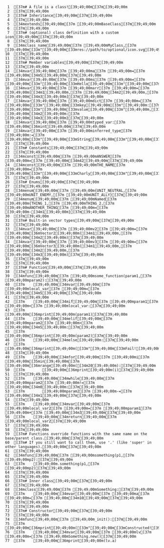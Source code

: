      1	[37m# A file is a class![39;49;00m[37m[39;49;00m
     2	[37m[39;49;00m
     3	[37m# Inheritance[39;49;00m[37m[39;49;00m
     4	[37m[39;49;00m
     5	[34mextends[39;49;00m[37m [39;49;00mBaseClass[37m[39;49;00m
     6	[37m[39;49;00m
     7	[37m# (optional) class definition with a custom icon[39;49;00m[37m[39;49;00m
     8	[37m[39;49;00m
     9	[34mclass_name[39;49;00m[37m [39;49;00mMyClass,[37m [39;49;00m[33m"[39;49;00m[33mres://path/to/optional/icon.svg[39;49;00m[33m"[39;49;00m[37m[39;49;00m
    10	[37m[39;49;00m
    11	[37m[39;49;00m
    12	[37m# Member variables[39;49;00m[37m[39;49;00m
    13	[37m[39;49;00m
    14	[34mvar[39;49;00m[37m [39;49;00ma[37m [39;49;00m=[37m [39;49;00m[34m5[39;49;00m[37m[39;49;00m
    15	[34mvar[39;49;00m[37m [39;49;00ms[37m [39;49;00m=[37m [39;49;00m[33m"[39;49;00m[33mHello[39;49;00m[33m"[39;49;00m[37m[39;49;00m
    16	[34mvar[39;49;00m[37m [39;49;00marr[37m [39;49;00m=[37m [39;49;00m[[34m1[39;49;00m,[37m [39;49;00m[34m2[39;49;00m,[37m [39;49;00m[34m3[39;49;00m][37m[39;49;00m
    17	[34mvar[39;49;00m[37m [39;49;00mdict[37m [39;49;00m=[37m [39;49;00m{[33m"[39;49;00m[33mkey[39;49;00m[33m"[39;49;00m:[37m [39;49;00m[33m"[39;49;00m[33mvalue[39;49;00m[33m"[39;49;00m,[37m [39;49;00m[34m2[39;49;00m:[37m [39;49;00m[34m3[39;49;00m}[37m[39;49;00m
    18	[34mvar[39;49;00m[37m [39;49;00mtyped_var:[37m [39;49;00m[36mint[39;49;00m[37m[39;49;00m
    19	[34mvar[39;49;00m[37m [39;49;00minferred_type[37m [39;49;00m:=[37m [39;49;00m[33m"[39;49;00m[33mString[39;49;00m[33m"[39;49;00m[37m[39;49;00m
    20	[37m[39;49;00m
    21	[37m# Constants[39;49;00m[37m[39;49;00m
    22	[37m[39;49;00m
    23	[34mconst[39;49;00m[37m [39;49;00mANSWER[37m [39;49;00m=[37m [39;49;00m[34m42[39;49;00m[37m[39;49;00m
    24	[34mconst[39;49;00m[37m [39;49;00mTHE_NAME[37m [39;49;00m=[37m [39;49;00m[33m"[39;49;00m[33mCharly[39;49;00m[33m"[39;49;00m[37m[39;49;00m
    25	[37m[39;49;00m
    26	[37m# Enums[39;49;00m[37m[39;49;00m
    27	[37m[39;49;00m
    28	[34menum[39;49;00m[37m [39;49;00m{UNIT_NEUTRAL,[37m [39;49;00mUNIT_ENEMY,[37m [39;49;00mUNIT_ALLY}[37m[39;49;00m
    29	[34menum[39;49;00m[37m [39;49;00mNamed[37m [39;49;00m{THING_1,[37m [39;49;00mTHING_2,[37m [39;49;00mANOTHER_THING[37m [39;49;00m=[37m [39;49;00m-[34m1[39;49;00m}[37m[39;49;00m
    30	[37m[39;49;00m
    31	[37m# Built-in vector types[39;49;00m[37m[39;49;00m
    32	[37m[39;49;00m
    33	[34mvar[39;49;00m[37m [39;49;00mv2[37m [39;49;00m=[37m [39;49;00m[36mVector2[39;49;00m([34m1[39;49;00m,[37m [39;49;00m[34m2[39;49;00m)[37m[39;49;00m
    34	[34mvar[39;49;00m[37m [39;49;00mv3[37m [39;49;00m=[37m [39;49;00m[36mVector3[39;49;00m([34m1[39;49;00m,[37m [39;49;00m[34m2[39;49;00m,[37m [39;49;00m[34m3[39;49;00m)[37m[39;49;00m
    35	[37m[39;49;00m
    36	[37m[39;49;00m
    37	[37m# Function[39;49;00m[37m[39;49;00m
    38	[37m[39;49;00m
    39	[34mfunc[39;49;00m[37m [39;49;00msome_function(param1,[37m [39;49;00mparam2):[37m[39;49;00m
    40	[37m    [39;49;00m[34mvar[39;49;00m[37m [39;49;00mlocal_var[37m [39;49;00m=[37m [39;49;00m[34m5[39;49;00m[37m[39;49;00m
    41	[37m[39;49;00m
    42	[37m    [39;49;00m[34mif[39;49;00m[37m [39;49;00mparam1[37m [39;49;00m<[37m [39;49;00mlocal_var:[37m[39;49;00m
    43	[37m        [39;49;00m[36mprint[39;49;00m(param1)[37m[39;49;00m
    44	[37m    [39;49;00m[34melif[39;49;00m[37m [39;49;00mparam2[37m [39;49;00m>[37m [39;49;00m[34m5[39;49;00m:[37m[39;49;00m
    45	[37m        [39;49;00m[36mprint[39;49;00m(param2)[37m[39;49;00m
    46	[37m    [39;49;00m[34melse[39;49;00m:[37m[39;49;00m
    47	[37m        [39;49;00m[36mprint[39;49;00m([33m"[39;49;00m[33mFail![39;49;00m[33m"[39;49;00m)[37m[39;49;00m
    48	[37m[39;49;00m
    49	[37m    [39;49;00m[34mfor[39;49;00m[37m [39;49;00mi[37m [39;49;00m[35min[39;49;00m[37m [39;49;00m[36mrange[39;49;00m([34m20[39;49;00m):[37m[39;49;00m
    50	[37m        [39;49;00m[36mprint[39;49;00m(i)[37m[39;49;00m
    51	[37m[39;49;00m
    52	[37m    [39;49;00m[34mwhile[39;49;00m[37m [39;49;00mparam2[37m [39;49;00m!=[37m [39;49;00m[34m0[39;49;00m:[37m[39;49;00m
    53	[37m        [39;49;00mparam2[37m [39;49;00m-=[37m [39;49;00m[34m1[39;49;00m[37m[39;49;00m
    54	[37m[39;49;00m
    55	[37m    [39;49;00m[34mvar[39;49;00m[37m [39;49;00mlocal_var2[37m [39;49;00m=[37m [39;49;00mparam1[37m [39;49;00m+[37m [39;49;00m[34m3[39;49;00m[37m[39;49;00m
    56	[37m    [39;49;00m[34mreturn[39;49;00m[37m [39;49;00mlocal_var2[37m[39;49;00m
    57	[37m[39;49;00m
    58	[37m[39;49;00m
    59	[37m# Functions override functions with the same name on the base/parent class.[39;49;00m[37m[39;49;00m
    60	[37m# If you still want to call them, use '.' (like 'super' in other languages).[39;49;00m[37m[39;49;00m
    61	[37m[39;49;00m
    62	[34mfunc[39;49;00m[37m [39;49;00msomething(p1,[37m [39;49;00mp2):[37m[39;49;00m
    63	[37m    [39;49;00m.something(p1,[37m [39;49;00mp2)[37m[39;49;00m
    64	[37m[39;49;00m
    65	[37m[39;49;00m
    66	[37m# Inner class[39;49;00m[37m[39;49;00m
    67	[37m[39;49;00m
    68	[34mclass[39;49;00m[37m [39;49;00mSomething:[37m[39;49;00m
    69	[37m    [39;49;00m[34mvar[39;49;00m[37m [39;49;00ma[37m [39;49;00m=[37m [39;49;00m[34m10[39;49;00m[37m[39;49;00m
    70	[37m[39;49;00m
    71	[37m[39;49;00m
    72	[37m# Constructor[39;49;00m[37m[39;49;00m
    73	[37m[39;49;00m
    74	[34mfunc[39;49;00m[37m [39;49;00m_init():[37m[39;49;00m
    75	[37m    [39;49;00m[36mprint[39;49;00m([33m"[39;49;00m[33mConstructed![39;49;00m[33m"[39;49;00m)[37m[39;49;00m
    76	[37m    [39;49;00m[34mvar[39;49;00m[37m [39;49;00mlv[37m [39;49;00m=[37m [39;49;00mSomething.new()[37m[39;49;00m
    77	[37m    [39;49;00m[36mprint[39;49;00m(lv.a)
